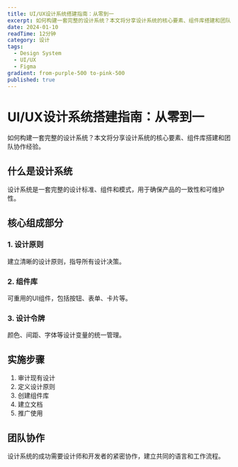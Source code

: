 ```yaml
---
title: UI/UX设计系统搭建指南：从零到一
excerpt: 如何构建一套完整的设计系统？本文将分享设计系统的核心要素、组件库搭建和团队协作经验。
date: 2024-01-10
readTime: 12分钟
category: 设计
tags:
  - Design System
  - UI/UX
  - Figma
gradient: from-purple-500 to-pink-500
published: true
---
```


# UI/UX设计系统搭建指南：从零到一

如何构建一套完整的设计系统？本文将分享设计系统的核心要素、组件库搭建和团队协作经验。

## 什么是设计系统

设计系统是一套完整的设计标准、组件和模式，用于确保产品的一致性和可维护性。

## 核心组成部分

### 1. 设计原则
建立清晰的设计原则，指导所有设计决策。

### 2. 组件库
可重用的UI组件，包括按钮、表单、卡片等。

### 3. 设计令牌
颜色、间距、字体等设计变量的统一管理。

## 实施步骤

1. 审计现有设计
2. 定义设计原则
3. 创建组件库
4. 建立文档
5. 推广使用

## 团队协作

设计系统的成功需要设计师和开发者的紧密协作，建立共同的语言和工作流程。
